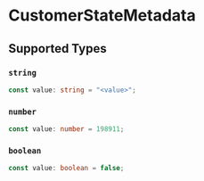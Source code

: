 # CustomerStateMetadata


## Supported Types

### `string`

```typescript
const value: string = "<value>";
```

### `number`

```typescript
const value: number = 198911;
```

### `boolean`

```typescript
const value: boolean = false;
```


